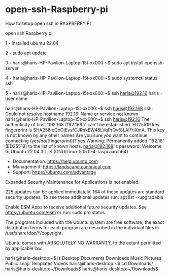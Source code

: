 # open-ssh-Raspberry-pi
How to setup open ssh in RASPBERRY PI


open ssh Raspberry pi

1 - installed ubuntu 22.04

2 - sudo apt update

3 - haris@haris-HP-Pavilion-Laptop-15t-xx000:~$ sudo apt install openssh-server 

4 - haris@haris-HP-Pavilion-Laptop-15t-xx000:~$ sudo systemctl status ssh

5 - haris@haris-HP-Pavilion-Laptop-15t-xx000:~$ ssh haris@192.16
    haris = user name
    
    
    
haris@haris-HP-Pavilion-Laptop-15t-xx000:~$ ssh haris@192.168
ssh: Could not resolve hostname 192.16: Name or service not known
haris@haris-HP-Pavilion-Laptop-15t-xx000:~$ ssh haris@192.16
The authenticity of host '192.168 (192.168.)' can't be established.
ED25519 key fingerprint is SHA256:cQnOjEysfCJRnkEW48LVqPrQvf8LAlFtiXmA.
This key is not known by any other names
Are you sure you want to continue connecting (yes/no/[fingerprint])? yes
Warning: Permanently added '192.16' (ED25519) to the list of known hosts.
haris@192.168.'s password: 
Welcome to Ubuntu 22.04.3 LTS (GNU/Linux 5.15.0-4-raspi aarch64)

 * Documentation:  https://help.ubuntu.com
 * Management:     https://landscape.canonical.com
 * Support:        https://ubuntu.com/advantage

Expanded Security Maintenance for Applications is not enabled.

225 updates can be applied immediately.
164 of these updates are standard security updates.
To see these additional updates run: apt list --upgradable

Enable ESM Apps to receive additional future security updates.
See https://ubuntu.com/esm or run: sudo pro status


The programs included with the Ubuntu system are free software;
the exact distribution terms for each program are described in the
individual files in /usr/share/doc/*/copyright.

Ubuntu comes with ABSOLUTELY NO WARRANTY, to the extent permitted by
applicable law.

haris@haris-desktop:~$ ls
Desktop  Documents  Downloads  Music  Pictures  Public  snap  Templates  Videos
haris@haris-desktop:~$ cd Downloads/
haris@haris-desktop:~/Downloads$
haris@haris-desktop:~/Downloads$ 


